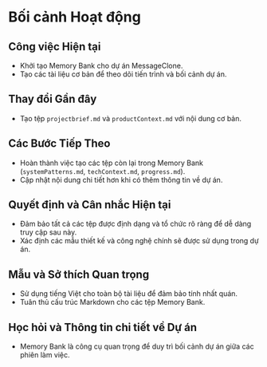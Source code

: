 # Bối cảnh Hoạt động

## Công việc Hiện tại

- Khởi tạo Memory Bank cho dự án MessageClone.
- Tạo các tài liệu cơ bản để theo dõi tiến trình và bối cảnh dự án.

## Thay đổi Gần đây

- Tạo tệp `projectbrief.md` và `productContext.md` với nội dung cơ bản.

## Các Bước Tiếp Theo

- Hoàn thành việc tạo các tệp còn lại trong Memory Bank (`systemPatterns.md`, `techContext.md`, `progress.md`).
- Cập nhật nội dung chi tiết hơn khi có thêm thông tin về dự án.

## Quyết định và Cân nhắc Hiện tại

- Đảm bảo tất cả các tệp được định dạng và tổ chức rõ ràng để dễ dàng truy cập sau này.
- Xác định các mẫu thiết kế và công nghệ chính sẽ được sử dụng trong dự án.

## Mẫu và Sở thích Quan trọng

- Sử dụng tiếng Việt cho toàn bộ tài liệu để đảm bảo tính nhất quán.
- Tuân thủ cấu trúc Markdown cho các tệp Memory Bank.

## Học hỏi và Thông tin chi tiết về Dự án

- Memory Bank là công cụ quan trọng để duy trì bối cảnh dự án giữa các phiên làm việc.
